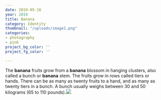 ```yaml
---
date: 2019-05-16
year: 2019
title: Banana
category: Identity
thumbnail: "/uploads/image1.png"
categories:
- photography
- pink
project_bg_color: ''
project_fg_color: ''

---
```

The **banana** fruits grow from a **banana** blossom in hanging clusters, also called a bunch or **banana** stem. The fruits grow in rows called tiers or hands. There can be as many as twenty fruits to a hand, and as many as twenty tiers in a bunch. A bunch usually weighs between 30 and 50 kilograms (65 to 110 pounds).![](/uploads/mike-dorner-173502-unsplash.jpg)